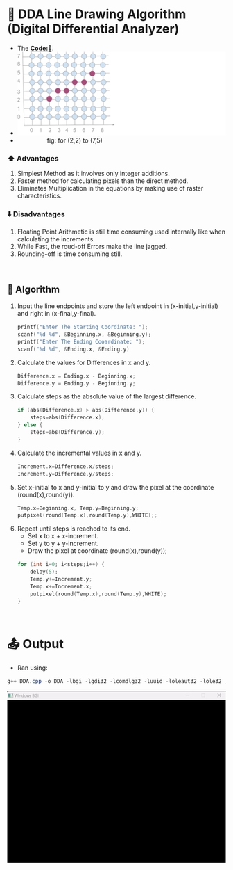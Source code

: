 # 📏 DDA Line Drawing Algorithm (Digital Differential Analyzer)
- The **[Code:📑](../../C/DDA.cpp)**.
- <img src='./Resources/DDA.svg' width="700px">
- &emsp; &emsp; &emsp; &emsp;fig: for (2,2) to (7,5) 

### ⬆️ Advantages
1. Simplest Method as it involves only integer additions.
2. Faster method for calculating pixels than the direct method.
3. Eliminates Multiplication in the equations by making use of raster characteristics.

### ⬇️ Disadvantages
1. Floating Point Arithmetic is still time consuming used internally like when calculating the increments.
2. While Fast, the roud-off Errors make the line jagged.
3. Rounding-off is time consuming still. 

&nbsp;
## 🤖 **Algorithm**
1. Input the line endpoints and store the left endpoint in (x-initial,y-initial) and right in (x-final,y-final).
    ```cpp
    printf("Enter The Starting Coordinate: ");
    scanf("%d %d", &Beginning.x, &Beginning.y);
    printf("Enter The Ending Cooardinate: ");
    scanf("%d %d", &Ending.x, &Ending.y)
    ```
2. Calculate the values for Differences in x and y. 
    ```cpp
    Difference.x = Ending.x - Beginning.x;
    Difference.y = Ending.y - Beginning.y;
    ```
3. Calculate steps as the absolute value of the largest difference.
    ```cpp
    if (abs(Difference.x) > abs(Difference.y)) {
        steps=abs(Difference.x);
    } else {
        steps=abs(Difference.y);
    }
    ```
4. Calculate the incremental values in x and y.
    ```cpp
    Increment.x=Difference.x/steps;
    Increment.y=Difference.y/steps;
    ```
5. Set x-initial to x and y-initial to y and draw the pixel at the coordinate (round(x),round(y)).
    ```cpp
    Temp.x=Beginning.x, Temp.y=Beginning.y;
    putpixel(round(Temp.x),round(Temp.y),WHITE);;
    ```
6. Repeat until steps is reached to its end.
    - Set x to x + x-increment.
    - Set y to y + y-increment.
    - Draw the pixel at coordinate (round(x),round(y));
    ```cpp
    for (int i=0; i<steps;i++) {
        delay(5);
        Temp.y+=Increment.y;
        Temp.x+=Increment.x;
        putpixel(round(Temp.x),round(Temp.y),WHITE);
    }
    ```

&nbsp;
# 📤 Output
- Ran using:
```powershell
g++ DDA.cpp -o DDA -lbgi -lgdi32 -lcomdlg32 -luuid -loleaut32 -lole32 ; ./DDA.exe
```
<img src='./Resources/DDA.gif'>